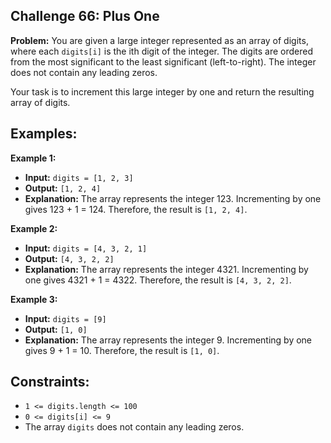 ## Challenge 66: Plus One

**Problem:**
You are given a large integer represented as an array of digits, where each `digits[i]` is the ith digit of the integer. The digits are ordered from the most significant to the least significant (left-to-right). The integer does not contain any leading zeros.

Your task is to increment this large integer by one and return the resulting array of digits.

## Examples:

 **Example 1:**
 - **Input:** `digits = [1, 2, 3]`
 - **Output:** `[1, 2, 4]`
 - **Explanation:** The array represents the integer 123. Incrementing by one gives 123 + 1 = 124. Therefore, the result is `[1, 2, 4]`.

 **Example 2:**
 - **Input:** `digits = [4, 3, 2, 1]`
 - **Output:** `[4, 3, 2, 2]`
 - **Explanation:** The array represents the integer 4321. Incrementing by one gives 4321 + 1 = 4322. Therefore, the result is `[4, 3, 2, 2]`.

 **Example 3:**
 - **Input:** `digits = [9]`
 - **Output:** `[1, 0]`
 - **Explanation:** The array represents the integer 9. Incrementing by one gives 9 + 1 = 10. Therefore, the result is `[1, 0]`.

## Constraints:

- `1 <= digits.length <= 100`
- `0 <= digits[i] <= 9`
- The array `digits` does not contain any leading zeros.
